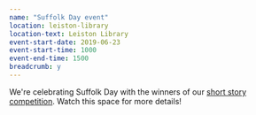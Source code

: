 ```yaml
---
name: "Suffolk Day event"
location: leiston-library
location-text: Leiston Library
event-start-date: 2019-06-23
event-start-time: 1000
event-end-time: 1500
breadcrumb: y
---
```


We're celebrating Suffolk Day with the winners of our [short story competition](/events/leiston-2019-05-31-suffolk-day-competition/). Watch this space for more details!

